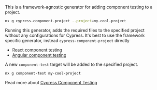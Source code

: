 This is a framework-agnostic generator for adding component testing to a project.

```bash
nx g cypress-component-project --project=my-cool-project
```

Running this generator, adds the required files to the specified project without any configurations for Cypress. It's best to use the framework specific generator, instead `cypress-component-project` directly

- [React component testing](/packages/react/generators/cypress-component-configuration)
- [Angular component testing](/packages/angular/generators/cypress-component-configuration)

A new `component-test` target will be added to the specified project.

```bash
nx g component-test my-cool-project
```

Read more about [Cypress Component Testing](/cypress/cypress-component-testing)
